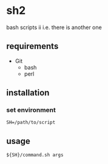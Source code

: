 # sh2

bash scripts ii i.e. there is another one

## requirements

- Git
  + bash
  + perl

## installation

### set environment

```
SH=/path/to/script
```

## usage

```
${SH}/command.sh args
```
